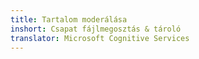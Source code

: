 ```yaml
---
title: Tartalom moderálása
inshort: Csapat fájlmegosztás & tároló
translator: Microsoft Cognitive Services
---
```





